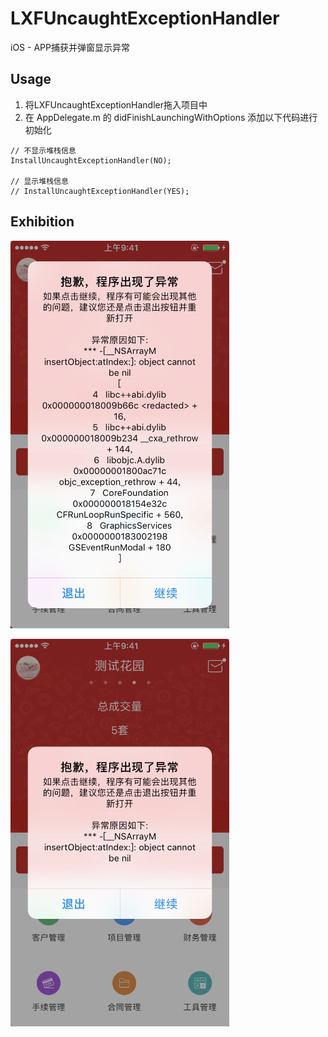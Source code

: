 # LXFUncaughtExceptionHandler
iOS - APP捕获并弹窗显示异常



## Usage



1. 将LXFUncaughtExceptionHandler拖入项目中
2. 在 AppDelegate.m 的 didFinishLaunchingWithOptions 添加以下代码进行初始化



```
// 不显示堆栈信息
InstallUncaughtExceptionHandler(NO);

// 显示堆栈信息
// InstallUncaughtExceptionHandler(YES);
```



## Exhibition

![image](https://github.com/LinXunFeng/LXFUncaughtExceptionHandler/raw/master/Screenshots/1.png)

![image](https://github.com/LinXunFeng/LXFUncaughtExceptionHandler/raw/master/Screenshots/2.png)


